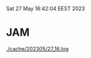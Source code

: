 Sat 27 May 16:42:04 EEST 2023
# JAM
<a href='./cache/202305/27_16.log'>./cache/202305/27_16.log</a>
